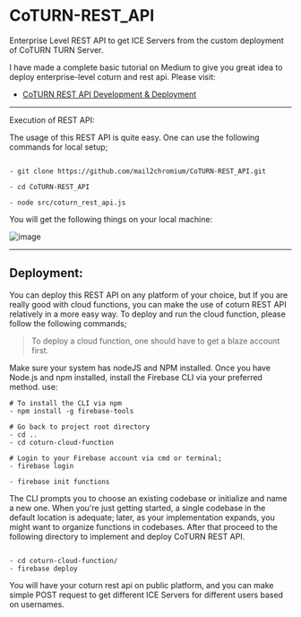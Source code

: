 # CoTURN-REST_API

Enterprise Level REST API to get ICE Servers from the custom deployment of CoTURN TURN Server.

I have made a complete basic tutorial on Medium to give you great idea to deploy enterprise-level coturn and rest api. Please visit:

- [CoTURN REST API Development & Deployment](https://medium.com/@BeingOttoman/coturn-rest-api-development-deployment-7bac065c64aa)

----

Execution of REST API:

The usage of this REST API is quite easy. One can use the following commands for local setup;

```

- git clone https://github.com/mail2chromium/CoTURN-REST_API.git

- cd CoTURN-REST_API 

- node src/coturn_rest_api.js

```

You will get the following things on your local machine:

![image](https://user-images.githubusercontent.com/42235538/214395017-4cc5385f-6ef4-4172-ae85-73477f9c0b05.png)

----

## Deployment:

You can deploy this REST API on any platform of your choice, but If you are really good with cloud functions, you can make the use of coturn REST API relatively in a more easy way. To deploy and run the cloud function, please follow the following commands;

> To deploy a cloud function, one should have to get a blaze account first.

Make sure your system has nodeJS and NPM installed. Once you have Node.js and npm installed, install the Firebase CLI via your preferred method.  use:

```
# To install the CLI via npm
- npm install -g firebase-tools

# Go back to project root directory
- cd ..
- cd coturn-cloud-function

# Login to your Firebase account via cmd or terminal;
- firebase login

- firebase init functions

```

The CLI prompts you to choose an existing codebase or initialize and name a new one. When you're just getting started, a single codebase in the default location is adequate; later, as your implementation expands, you might want to organize functions in codebases. After that proceed to the following directory to implement and deploy CoTURN REST API.

```

- cd coturn-cloud-function/
- firebase deploy

```

You will have your coturn rest api on public platform, and you can make simple POST request to get different ICE Servers for different users based on usernames.




